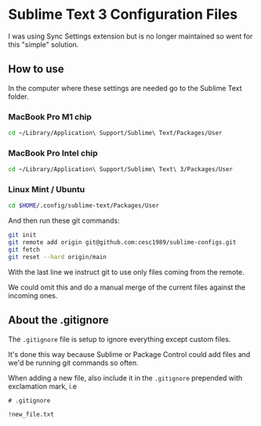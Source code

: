 # Sublime Text 3 Configuration Files

I was using Sync Settings extension but is no longer maintained so went for this "simple" solution.

## How to use

In the computer where these settings are needed go to the Sublime Text folder.

### MacBook Pro M1 chip

```bash
cd ~/Library/Application\ Support/Sublime\ Text/Packages/User
```

### MacBook Pro Intel chip

```bash
cd ~/Library/Application\ Support/Sublime\ Text\ 3/Packages/User
```

### Linux Mint / Ubuntu

```bash
cd $HOME/.config/sublime-text/Packages/User
```

And then run these git commands:

```bash
git init
git remote add origin git@github.com:cesc1989/sublime-configs.git
git fetch
git reset --hard origin/main
```

With the last line we instruct git to use only files coming from the remote.

We could omit this and do a manual merge of the current files against the incoming ones.

## About the .gitignore

The `.gitignore` file is setup to ignore everything except custom files.

It's done this way because Sublime or Package Control could add files and we'd be running git commands so often.

When adding a new file, also include it in the `.gitignore` prepended with exclamation mark, i.e

```git
# .gitignore

!new_file.txt
```
